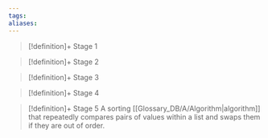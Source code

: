 ```yaml
---
tags:
aliases:
---
```


> [!definition]+ Stage 1
>

> [!definition]+ Stage 2
>

> [!definition]+ Stage 3
>

> [!definition]+ Stage 4
>

> [!definition]+ Stage 5
> A sorting [[Glossary_DB/A/Algorithm|algorithm]] that repeatedly compares pairs of values within a list and swaps them if they are out of order.



